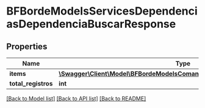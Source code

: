 # BFBordeModelsServicesDependenciasDependenciaBuscarResponse

## Properties
Name | Type | Description | Notes
------------ | ------------- | ------------- | -------------
**items** | [**\Swagger\Client\Model\BFBordeModelsComandosDependenciasDependenciaDto[]**](BFBordeModelsComandosDependenciasDependenciaDto.md) |  | [optional] 
**total_registros** | **int** |  | [optional] 

[[Back to Model list]](../../README.md#documentation-for-models) [[Back to API list]](../../README.md#documentation-for-api-endpoints) [[Back to README]](../../README.md)

